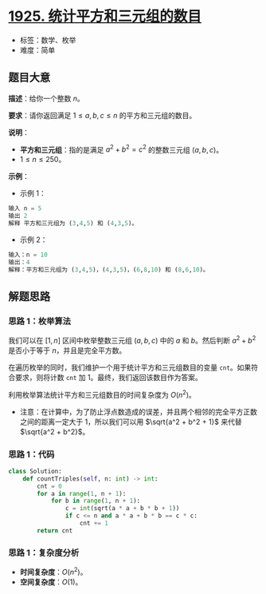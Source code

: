 # [1925. 统计平方和三元组的数目](https://leetcode.cn/problems/count-square-sum-triples/)

- 标签：数学、枚举
- 难度：简单

## 题目大意

**描述**：给你一个整数 $n$。

**要求**：请你返回满足 $1 \le a, b, c \le n$ 的平方和三元组的数目。

**说明**：

- **平方和三元组**：指的是满足 $a^2 + b^2 = c^2$ 的整数三元组 $(a, b, c)$。
- $1 \le n \le 250$。

**示例**：

- 示例 1：

```python
输入 n = 5
输出 2
解释 平方和三元组为 (3,4,5) 和 (4,3,5)。
```

- 示例 2：

```python
输入：n = 10
输出：4
解释：平方和三元组为 (3,4,5)，(4,3,5)，(6,8,10) 和 (8,6,10)。
```

## 解题思路

### 思路 1：枚举算法

我们可以在 $[1, n]$ 区间中枚举整数三元组 $(a, b, c)$ 中的 $a$ 和 $b$。然后判断 $a^2 + b^2$ 是否小于等于 $n$，并且是完全平方数。

在遍历枚举的同时，我们维护一个用于统计平方和三元组数目的变量 `cnt`。如果符合要求，则将计数 `cnt` 加 $1$。最终，我们返回该数目作为答案。

利用枚举算法统计平方和三元组数目的时间复杂度为 $O(n^2)$。

- 注意：在计算中，为了防止浮点数造成的误差，并且两个相邻的完全平方正数之间的距离一定大于 $1$，所以我们可以用 $\sqrt{a^2 + b^2 + 1}$ 来代替 $\sqrt{a^2 + b^2}$。

### 思路 1：代码

```python
class Solution:
    def countTriples(self, n: int) -> int:
        cnt = 0
        for a in range(1, n + 1):
            for b in range(1, n + 1):
                c = int(sqrt(a * a + b * b + 1))
                if c <= n and a * a + b * b == c * c:
                    cnt += 1
        return cnt
```

### 思路 1：复杂度分析

- **时间复杂度**：$O(n^2)$。
- **空间复杂度**：$O(1)$。
